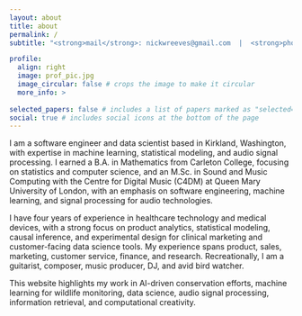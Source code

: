 ```yaml
---
layout: about
title: about
permalink: /
subtitle: "<strong>mail</strong>: nickwreeves@gmail.com  |  <strong>phone</strong>: (+1)425-449-3230"

profile:
  align: right
  image: prof_pic.jpg
  image_circular: false # crops the image to make it circular
  more_info: >
    
selected_papers: false # includes a list of papers marked as "selected={true}"
social: true # includes social icons at the bottom of the page
---
```


I am a software engineer and data scientist based in Kirkland, Washington, with expertise in machine learning, statistical modeling, and audio signal processing. I earned a B.A. in Mathematics from Carleton College, focusing on statistics and computer science, and an M.Sc. in Sound and Music Computing with the Centre for Digital Music (C4DM) at Queen Mary University of London, with an emphasis on software engineering, machine learning, and signal processing for audio technologies.

I have four years of experience in healthcare technology and medical devices, with a strong focus on product analytics, statistical modeling, causal inference, and experimental design for clinical marketing and customer-facing data science tools. My experience spans product, sales, marketing, customer service, finance, and research. Recreationally, I am a guitarist, composer, music producer, DJ, and avid bird watcher.

This website highlights my work in AI-driven conservation efforts, machine learning for wildlife monitoring, data science, audio signal processing, information retrieval, and computational creativity.
